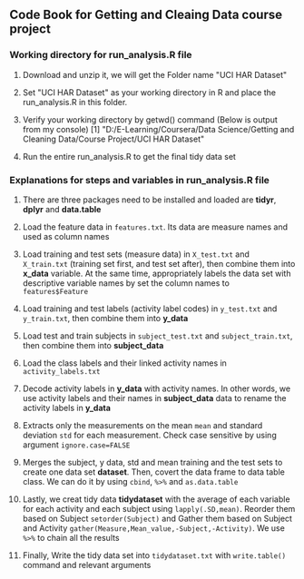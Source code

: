 Code Book for Getting and Cleaing Data course project
------

### Working directory for run_analysis.R file

1. Download and unzip it, we will get the Folder name "UCI HAR Dataset"

2. Set "UCI HAR Dataset" as your working directory in R and place the run_analysis.R in this folder.

3. Verify your working directory by getwd() command (Below is output from my console) [1] "D:/E-Learning/Coursera/Data Science/Getting and Cleaning Data/Course Project/UCI HAR Dataset"

4. Run the entire run_analysis.R to get the final tidy data set

### Explanations for steps and variables in run_analysis.R file

1. There are three packages need to be installed and loaded are **tidyr**, **dplyr** and **data.table**

2. Load the feature data in `features.txt`. Its data are measure names and used as column names

3. Load training and test sets (measure data) in `X_test.txt` and `X_train.txt` (training set first, and test set after), then combine them into **x_data** variable. At the same time, appropriately labels the data set with descriptive variable names by set the column names to `features$Feature`

4. Load training and test labels (activity label codes) in `y_test.txt` and `y_train.txt`, then combine them into **y_data**

5. Load test and train subjects in `subject_test.txt` and `subject_train.txt`, then combine them into **subject_data**

6. Load the class labels and their linked activity names in `activity_labels.txt`

7. Decode activity labels in **y_data** with activity names. In other words, we use activity labels and their names in **subject_data** data to rename the activity labels in **y_data** 

8. Extracts only the measurements on the mean `mean` and standard deviation `std` for each measurement. Check case sensitive by using argument `ignore.case=FALSE`

9. Merges the subject, y data, std and mean training and the test sets to create one data set **dataset**. Then, covert the data frame to data table class. We can do it by using `cbind`, `%>%` and `as.data.table` 

10. Lastly, we creat tidy data **tidydataset** with the average of each variable for each activity and each subject using `lapply(.SD,mean)`. Reorder them based on Subject `setorder(Subject)` and Gather them based on Subject and Activity `gather(Measure,Mean_value,-Subject,-Activity)`. We use `%>%` to chain all the results
 
11. Finally, Write the tidy data set into `tidydataset.txt` with `write.table()` command and relevant arguments
